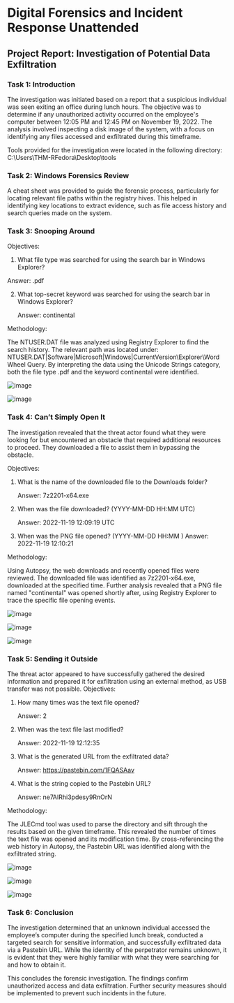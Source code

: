 # Digital Forensics and Incident Response Unattended

## Project Report: Investigation of Potential Data Exfiltration

### Task 1: Introduction

The investigation was initiated based on a report that a suspicious individual was seen exiting an office during lunch hours. The objective was to determine if any unauthorized activity occurred on the employee's computer between 12:05 PM and 12:45 PM on November 19, 2022. The analysis involved inspecting a disk image of the system, with a focus on identifying any files accessed and exfiltrated during this timeframe.

Tools provided for the investigation were located in the following directory:
C:\Users\THM-RFedora\Desktop\tools

### Task 2: Windows Forensics Review

A cheat sheet was provided to guide the forensic process, particularly for locating relevant file paths within the registry hives. This helped in identifying key locations to extract evidence, such as file access history and search queries made on the system.

### Task 3: Snooping Around

Objectives:

1. What file type was searched for using the search bar in Windows Explorer?
    
  Answer: .pdf

2. What top-secret keyword was searched for using the search bar in Windows Explorer?

   Answer: continental

Methodology:

The NTUSER.DAT file was analyzed using Registry Explorer to find the search history. The relevant path was located under:
NTUSER.DAT|Software|Microsoft|Windows|CurrentVersion\Explorer\Word Wheel Query.
By interpreting the data using the Unicode Strings category, both the file type .pdf and the keyword continental were identified.

![image](https://github.com/user-attachments/assets/2b139c3b-fd52-41f8-a0d1-68fa1cd1fdd3)

![image](https://github.com/user-attachments/assets/eab0486f-2aca-4cc4-af44-428c58821937)

### Task 4: Can’t Simply Open It

The investigation revealed that the threat actor found what they were looking for but encountered an obstacle that required additional resources to proceed. They downloaded a file to assist them in bypassing the obstacle.

Objectives:

1. What is the name of the downloaded file to the Downloads folder?


   Answer: 7z2201-x64.exe

2. When was the file downloaded? (YYYY-MM-DD HH:MM
    UTC)

   Answer: 2022-11-19 12:09:19 UTC

3. When was the PNG file opened? (YYYY-MM-DD HH:MM
    )
    Answer: 2022-11-19 12:10:21

Methodology:

Using Autopsy, the web downloads and recently opened files were reviewed. The downloaded file was identified as 7z2201-x64.exe, downloaded at the specified time. Further analysis revealed that a PNG file named "continental" was opened shortly after, using Registry Explorer to trace the specific file opening events.

![image](https://github.com/user-attachments/assets/0df3f4ff-f386-4409-b727-2bc531878924)

![image](https://github.com/user-attachments/assets/048170a8-dc37-4657-adbd-75e714c64bf0)

![image](https://github.com/user-attachments/assets/cedbd704-9092-45fa-9824-f320f5b79791)

### Task 5: Sending it Outside

The threat actor appeared to have successfully gathered the desired information and prepared it for exfiltration using an external method, as USB transfer was not possible.
Objectives:

1. How many times was the text file opened?

   Answer: 2

2. When was the text file last modified?

   Answer: 2022-11-19 12:12:35

3. What is the generated URL from the exfiltrated data?

   Answer: https://pastebin.com/1FQASAav

4. What is the string copied to the Pastebin URL?

   Answer: ne7AIRhi3pdesy9RnOrN

Methodology:

The JLECmd tool was used to parse the directory and sift through the results based on the given timeframe. This revealed the number of times the text file was opened and its modification time. By cross-referencing the web history in Autopsy, the Pastebin URL was identified along with the exfiltrated string.

![image](https://github.com/user-attachments/assets/865b6a9b-b97b-4df7-9a9b-2d156792a163)

![image](https://github.com/user-attachments/assets/db680410-f636-44ca-9a8e-98904b1d4eb6)

![image](https://github.com/user-attachments/assets/ae940211-7f3d-431f-8cb4-c02c456682b9)

### Task 6: Conclusion

The investigation determined that an unknown individual accessed the employee’s computer during the specified lunch break, conducted a targeted search for sensitive information, and successfully exfiltrated data via a Pastebin URL. While the identity of the perpetrator remains unknown, it is evident that they were highly familiar with what they were searching for and how to obtain it.

This concludes the forensic investigation. The findings confirm unauthorized access and data exfiltration. Further security measures should be implemented to prevent such incidents in the future.


